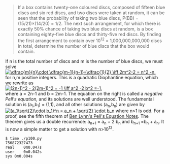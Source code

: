 >If a box contains twenty-one coloured discs, composed of fifteen blue discs and six red discs, and two discs were taken at random, it can be seen that the probability of taking two blue discs, P(BB) = (15/21)×(14/20) = 1/2.
>The next such arrangement, for which there is exactly 50% chance of taking two blue discs at random, is a box containing eighty-five blue discs and thirty-five red discs.
>By finding the first arrangement to contain over 10<sup>12</sup> = 1,000,000,000,000 discs in total, determine the number of blue discs that the box would contain.

If n is the total number of discs and m is the number of blue discs, we must solve <br>
<a href="https://www.codecogs.com/eqnedit.php?latex=\dfrac{m}{n}\cdot&space;\dfrac{m-1}{n-1}=\dfrac{1}{2}&space;\iff&space;2m^2-2&space;=&space;n^2&space;-n" target="_blank"><img src="https://latex.codecogs.com/gif.latex?\dfrac{m}{n}\cdot&space;\dfrac{m-1}{n-1}=\dfrac{1}{2}&space;\iff&space;2m^2-2&space;=&space;n^2&space;-n" title="\dfrac{m}{n}\cdot \dfrac{m-1}{n-1}=\dfrac{1}{2} \iff 2m^2-2 = n^2 -n." /></a> <br>
for n,m positive integers.
This is a quadratic Diophantine equation, which we rewrite as <br>
<a href="https://www.codecogs.com/eqnedit.php?latex=(2n-1)^2&space;-&space;2(2m-1)^2&space;=&space;-1&space;\iff&space;a^2&space;-2&space;b^2&space;=-1," target="_blank"><img src="https://latex.codecogs.com/gif.latex?(2n-1)^2&space;-&space;2(2m-1)^2&space;=&space;-1&space;\iff&space;a^2&space;-2&space;b^2&space;=-1," title="(2n-1)^2 - 2(2m-1)^2 = -1 \iff a^2 -2 b^2 =-1," /></a> <br>
where a = 2n-1 and b = 2m-1. The equation on the right is called a *negative Pell's equation,* and its solutions are well understood. The fundamental solution is (a<sub>1</sub>,b<sub>1</sub>) = (1,1), and all other solutions (a<sub>n</sub>,b<sub>n</sub>) are given by
<a href="https://www.codecogs.com/eqnedit.php?latex=(a_1&plus;\sqrt{2}\cdot&space;b_1)^n&space;=&space;a_n&space;&plus;&space;\sqrt{2}&space;\cdot&space;b_n" target="_blank"><img src="https://latex.codecogs.com/gif.latex?(a_1&plus;\sqrt{2}\cdot&space;b_1)^n&space;=&space;a_n&space;&plus;&space;\sqrt{2}&space;\cdot&space;b_n" title="(a_1\sqrt{2}\cdot b_1)^n = a_n + \sqrt{2} \cdot b_n" /></a>
where n>1 is odd. For a proof, see the fifth theorem of [Ben Lynn's Pell's Equation Notes](https://crypto.stanford.edu/pbc/notes/contfrac/pell.html). The theorem gives us a double recurrence: a<sub>n+1</sub> =  a<sub>n</sub> + 2 b<sub>n</sub> and b<sub>n+1 </sub> =b<sub>n</sub> + a<sub>n</sub>. It is now a simple matter to get a solution with n>10<sup>12</sup>.

    $ time ./p100.py
    756872327473 
    real	0m0.047s
    user	0m0.042s
    sys	0m0.004s


